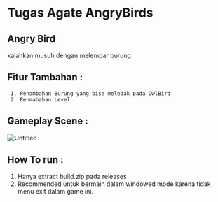 # Tugas Agate AngryBirds

## Angry Bird
kalahkan musuh dengan melempar burung

## Fitur Tambahan :
     1. Penambahan Burung yang bisa meledak pada OwlBird
     2. Penmabahan Level
 
## Gameplay Scene :
![Untitled](https://user-images.githubusercontent.com/85096618/134277292-fcdb396e-f1da-4980-bfd2-5f07ac5fe220.png)


## How To run :
   1. Hanya extract build.zip pada releases
   2. Recommended untuk bermain dalam windowed mode karena tidak menu exit dalam game ini. 
 

